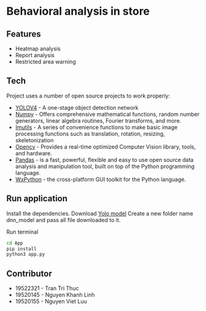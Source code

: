 # Behavioral analysis in store

## Features

- Heatmap analysis
- Report analysis
- Restricted area warning

## Tech

Project uses a number of open source projects to work properly:

- [YOLOV4](https://github.com/AlexeyAB/darknet) - A one-stage object detection network
- [Numpy](https://numpy.org) - Offers comprehensive mathematical functions, random number generators, linear algebra routines, Fourier transforms, and more.
- [Imutils](https://pypi.org/project/imutils/) - A series of convenience functions to make basic image processing functions such as translation, rotation, resizing, skeletonization
- [Opencv](https://opencv.org/) - Provides a real-time optimized Computer Vision library, tools, and hardware.
- [Pandas](https://pandas.pydata.org/) - is a fast, powerful, flexible and easy to use open source data analysis and manipulation tool, built on top of the Python programming language.
- [WxPython](https://www.wxpython.org/) - the cross-platform GUI toolkit for the Python language.

## Run application

Install the dependencies.
Download [Yolo model](https://drive.google.com/drive/folders/1h29U1r0GY-n3jxNrVpKpQ8xqLng093uA?usp=share_link)
Create a new folder name dnn_model and pass all file downloaded to it.

Run terminal

```sh
cd App
pip install
python3 app.py
```

## Contributor

- 19522321 - Tran Tri Thuc
- 19520145 - Nguyen Khanh Linh
- 19520155 - Nguyen Viet Luu
